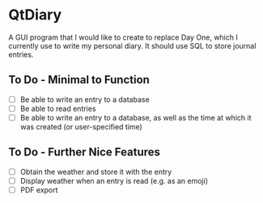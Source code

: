 # QtDiary

A GUI program that I would like to create to replace Day One, which I currently use to write my personal diary. It should use SQL to store journal entries.

## To Do - Minimal to Function
- [ ] Be able to write an entry to a database
- [ ] Be able to read entries
- [ ] Be able to write an entry to a database, as well as the time at which it was created (or user-specified time)

## To Do - Further Nice Features
- [ ] Obtain the weather and store it with the entry
- [ ] Display weather when an entry is read (e.g. as an emoji)
- [ ] PDF export
